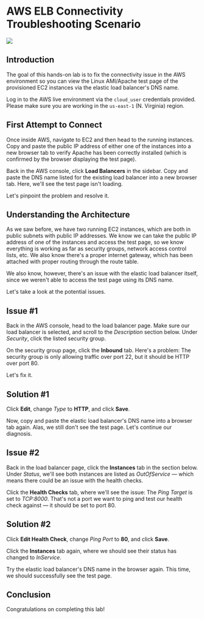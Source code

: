 # AWS ELB Connectivity Troubleshooting Scenario

![](https://s3.amazonaws.com/assessment_engine/production/labs/388/lab_diagram_Orion%20Papers%202018%20Copy%20-%20Page%2018.png?X-Amz-Algorithm=AWS4-HMAC-SHA256&X-Amz-Credential=ASIA3ETCCTRFKZPELUCI%2F20201020%2Fus-east-1%2Fs3%2Faws4_request&X-Amz-Date=20201020T163326Z&X-Amz-Expires=3600&X-Amz-SignedHeaders=host&X-Amz-Security-Token=IQoJb3JpZ2luX2VjEBQaCXVzLWVhc3QtMSJHMEUCIQCMbo4y8nizAKI1wirbPnvvfVn9I7iqLzUaKQXe0ejUdAIgNGTrh02OSvpPBM%2FcfA3ya13eCtaCHy830yax4NoZsMgqowMIXRAAGgw3NjU3ODM2MTI0OTAiDGbqcR%2B8vJ55F%2FHmGiqAA%2BGwwramUKsxIAoN6I%2Fpvb5jwzKH%2FLPOvksrlm0qmk0wYbYlo4T%2BU42t9svqJdYbzBc5pGhycEeQ5Fm7XbOMznezFGwt7NTAZDA8AX3nkaKlYCP5I1zeG7V2DBqEJT4J6%2BsgN%2FLHUCcf%2B2j2JGi05B3NnqERB0FRbHzycWgh0TkIHb9sxf0eEe5BFjT8jjy9UjfI7D%2FWn3lNVuDcGXzAE%2FILhADcls5JYN%2B%2F8j9g%2FanEgA0%2FsWBZRb3WyvQeN5uccd4HxHgsLMx3CFtsWaNjwiMFau0iAOfoZ6cvu4uilXLPHVs%2BKfZMnh9s21wXCO1Y9gizPjfrz16axyOHzg%2FAj4%2FP7%2BEoR%2BLwSuWOqIkZw%2FZ%2BguJ2FK9oQeniRdRzn%2B4%2FPvClIwcPt8a7SuMCczOjoRsc8xReC7b%2BVfRgTpXLkuQWb3fPLDUFke%2B6ZtMgvTSNHNzg7uvkL03soqM6beXJekjUHJYlye9lr8kgrON%2BZc%2FOS0XjynMp3jwAfzFrYCCVJTCSo7v8BTrrAW978OgNdMvsSe2dtYIiUR%2FiP9fsMNmqTvWh%2FqYjrBNFwDZQ9SW4SRQ2DFtdrNeHvR4koD5XmGzWLegx1Ny5UrKrn3tlyLOjpdaO8vin%2FiN4llpNYUkOEHKWGsQFBAsdgXlwdgIdKd7mosd0aOFO1f8VNLTgHEluNKQt%2FAU2uIjVTtfx9rzR8dMjNSY0HB1Q0yKduvv37H8cuiG2u51jq3hlYTlu%2B7tXm6JSokI9lmiHikITi0zyvUG%2FM6bTH%2Bhie4rIyOFLFKkjedc7qNgDUeTrRS3Gox7Touc70fufMBtb7fs7sbEeX95vb%2BA%3D&X-Amz-Signature=3aff38aac6c536dd51b6e1cf55060c13eead0a49968128f5e6c1b81847406d54)

## Introduction

The goal of this hands-on lab is to fix the connectivity issue in the AWS environment so you can view the Linux AMI/Apache test page of the provisioned EC2 instances via the elastic load balancer's DNS name.

Log in to the AWS live environment via the `cloud_user` credentials provided. Please make sure you are working in the `us-east-1` (N. Virginia) region.

## First Attempt to Connect

Once inside AWS, navigate to EC2 and then head to the running instances. Copy and paste the public IP address of either one of the instances into a new browser tab to verify Apache has been correctly installed (which is confirmed by the browser displaying the test page).

Back in the AWS console, click **Load Balancers** in the sidebar. Copy and paste the DNS name listed for the existing load balancer into a new browser tab. Here, we'll see the test page isn't loading.

Let's pinpoint the problem and resolve it.

## Understanding the Architecture

As we saw before, we have two running EC2 instances, which are both in public subnets with public IP addresses. We know we can take the public IP address of one of the instances and access the test page, so we know everything is working as far as security groups, network access control lists, etc. We also know there's a proper internet gateway, which has been attached with proper routing through the route table.

We also know, however, there's an issue with the elastic load balancer itself, since we weren't able to access the test page using its DNS name.

Let's take a look at the potential issues.

## Issue #1

Back in the AWS console, head to the load balancer page. Make sure our load balancer is selected, and scroll to the *Description* section below. Under *Security*, click the listed security group.

On the security group page, click the **Inbound** tab. Here's a problem: The security group is only allowing traffic over port 22, but it should be HTTP over port 80.

Let's fix it.

## Solution #1

Click **Edit**, change *Type* to **HTTP**, and click **Save**.

Now, copy and paste the elastic load balancer's DNS name into a browser tab again. Alas, we still don't see the test page. Let's continue our diagnosis.

## Issue #2

Back in the load balancer page, click the **Instances** tab in the section below. Under *Status*, we'll see both instances are listed as *OutOfService* — which means there could be an issue with the health checks.

Click the **Health Checks** tab, where we'll see the issue: The *Ping Target* is set to *TCP:8000*. That's not a port we want to ping and test our health check against — it should be set to port 80.

## Solution #2

Click **Edit Health Check**, change *Ping Port* to **80**, and click **Save**.

Click the **Instances** tab again, where we should see their status has changed to *InService*.

Try the elastic load balancer's DNS name in the browser again. This time, we should successfully see the test page.

## Conclusion

Congratulations on completing this lab!